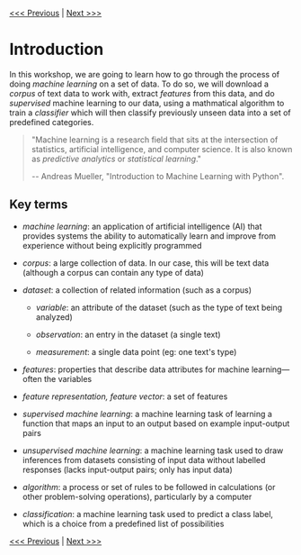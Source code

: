 [<<< Previous](../README.md) | [Next >>>](02-installation.md)

# Introduction

In this workshop, we are going to learn how to go through the process of doing *machine learning* on a set of data.   To do so, we will download a *corpus* of text data to work with, extract *features* from this data, and do *supervised* machine learning to our data, using a mathmatical algorithm to train a *classifier* which will then classify previously unseen data into a set of predefined categories.



> "Machine learning is a research field that sits at the intersection of statistics, artificial intelligence, and computer science. It is also known as *predictive analytics* or *statistical learning*."
> 
> -- Andreas Mueller, "Introduction to Machine Learning with Python".

## Key terms
- *machine learning*: an application of artificial intelligence (AI) that provides systems the ability to automatically learn and improve from experience without being explicitly programmed

- *corpus*: a large collection of data.  In our case, this will be text data (although a corpus can contain any type of data)

- *dataset*: a collection of related information (such as a corpus)

    - *variable*: an attribute of the dataset (such as the type of text being analyzed)

    - *observation*: an entry in the dataset (a single text)

    - *measurement*: a single data point (eg: one text's type)

- *features*: properties that describe data attributes for machine learning—often the variables

- *feature representation, feature vector*: a set of features


- *supervised machine learning*:  a machine learning task of learning a function that maps an input to an output based on example input-output pairs

- *unsupervised machine learning*: a machine learning task used to draw inferences from datasets consisting of input data without labelled responses (lacks input-output pairs; only has input data)


- *algorithm*: a process or set of rules to be followed in calculations (or other problem-solving operations), particularly by a computer


- *classification*: a machine learning task used to predict a class label, which is a choice from a predefined list of possibilities

[<<< Previous](../README.md) | [Next >>>](02-installation.md)
